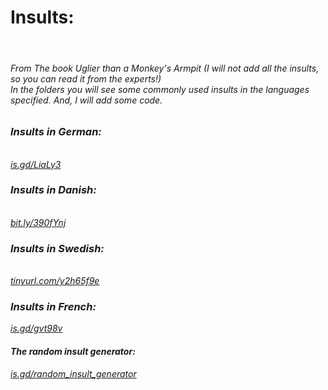 
<link rel="shortcut icon" href="/favicon.ico" type="image/x-icon">
<h1>Insults:</h1><br>
<h6> From The book <i>Uglier than a Monkey's Armpit<i> (I will not add all the insults, so you can read it from the experts!)<br>
In the folders you will see some commonly used insults in the languages specified. And, I will add some code.</h6>
<h3> Insults in German:</h3><br>
<a href="https://is.gd/LiaLy3" target="_blank">is.gd/LiaLy3</a>
<h3> Insults in Danish:</h3><br>
<a href="https://bit.ly/390fYnj" target="_blank">bit.ly/390fYnj</a>
<h3> Insults in Swedish:</h3><br>
<a href="https://tinyurl.com/y2h65f9e" target="_blank">tinyurl.com/y2h65f9e</a>
<h3>Insults in French:</h3>
<a href="https://is.gd/gvt98v">is.gd/gvt98v</a>
<h4>The random insult generator:</h4>
<a href="https://is.gd/random_insult_generator" target='_blank'>is.gd/random_insult_generator</a>
